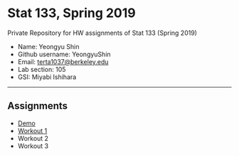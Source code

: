 # Stat 133, Spring 2019

Private Repository for HW assignments of Stat 133 (Spring 2019)

- Name: Yeongyu Shin
- Github username: YeongyuShin
- Email: terta1037@berkeley.edu
- Lab section: 105
- GSI: Miyabi Ishihara

-----

## Assignments

- [Demo](demo)
- [Workout 1](workout1)
- Workout 2
- Workout 3


